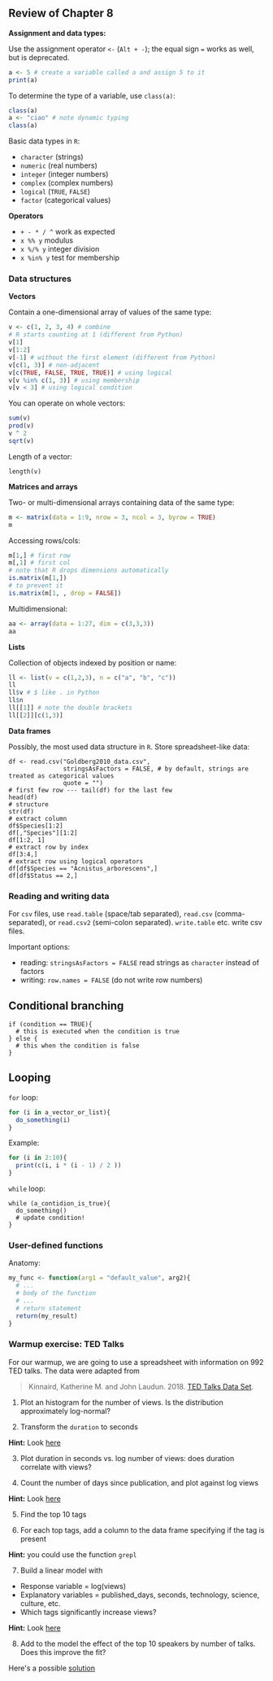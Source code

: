 ## Review of Chapter 8

**Assignment and data types:**

Use the assignment operator `<-` (`Alt + -`); the equal sign `=` works as well, but is deprecated.

```r
a <- 5 # create a variable called a and assign 5 to it
print(a)
```

To determine the type of a variable, use `class(a)`:

```r
class(a)
a <- "ciao" # note dynamic typing
class(a)
```

Basic data types in `R`:

- `character` (strings)
- `numeric` (real numbers)
- `integer` (integer numbers)
- `complex` (complex numbers)
- `logical` (`TRUE`, `FALSE`)
- `factor` (categorical values)

**Operators**

- `+ - * / ^` work as expected
- `x %% y` modulus
- `x %/% y`  integer division
- `x %in% y` test for membership

### Data structures

**Vectors**

Contain a one-dimensional array of values of the same type:

```r
v <- c(1, 2, 3, 4) # combine
# R starts counting at 1 (different from Python)
v[1]
v[1:2]
v[-1] # without the first element (different from Python)
v[c(1, 3)] # non-adjacent
v[c(TRUE, FALSE, TRUE, TRUE)] # using logical
v[v %in% c(1, 3)] # using membership
v[v < 3] # using logical condition
```

You can operate on whole vectors:

```r
sum(v)
prod(v)
v ^ 2
sqrt(v)
```

Length of a vector:

```{r}
length(v)
```

**Matrices and arrays**

Two- or multi-dimensional arrays containing data of the same type:

```r
m <- matrix(data = 1:9, nrow = 3, ncol = 3, byrow = TRUE)
m
```

Accessing rows/cols:

```r
m[1,] # first row
m[,1] # first col
# note that R drops dimensions automatically
is.matrix(m[1,])
# to prevent it
is.matrix(m[1, , drop = FALSE])
```

Multidimensional:

```r
aa <- array(data = 1:27, dim = c(3,3,3))
aa
```

**Lists**

Collection of objects indexed by position or name:

```r
ll <- list(v = c(1,2,3), n = c("a", "b", "c"))
ll
ll$v # $ like . in Python
ll$n
ll[[1]] # note the double brackets
ll[[2]][c(1,3)]
```

**Data frames**

Possibly, the most used data structure in `R`. Store spreadsheet-like data:

```{r}
df <- read.csv("Goldberg2010_data.csv",
               stringsAsFactors = FALSE, # by default, strings are treated as categorical values
               quote = "") 
# first few row --- tail(df) for the last few
head(df)
# structure
str(df)
# extract column
df$Species[1:2]
df[,"Species"][1:2]
df[1:2, 1]
# extract row by index
df[3:4,]
# extract row using logical operators
df[df$Species == "Acnistus_arborescens",]
df[df$Status == 2,]
```

### Reading and writing data

For `csv` files, use `read.table` (space/tab separated), `read.csv` (comma-separated), or `read.csv2` (semi-colon separated). `write.table` etc. write csv files.

Important options:

- reading: `stringsAsFactors = FALSE` read strings as `character` instead of factors
- writing: `row.names = FALSE` (do not write row numbers)

## Conditional branching

```{r
if (condition == TRUE){
  # this is executed when the condition is true
} else {
  # this when the condition is false
}
```

## Looping

`for` loop:

```r
for (i in a_vector_or_list){
  do_something(i)
}
```

Example:

```r
for (i in 2:10){
  print(c(i, i * (i - 1) / 2 ))
}
```

`while` loop:

```{r,eval=FALSE}
while (a_contidion_is_true){
  do_something()
  # update condition!
}
```


### User-defined functions

Anatomy:

```r
my_func <- function(arg1 = "default_value", arg2){
  # ...
  # body of the function
  # ...
  # return statement
  return(my_result)
}
```

### Warmup exercise: TED Talks

For our warmup, we are going to use a spreadsheet with information on 992 TED talks. The data were adapted from

> Kinnaird, Katherine M. and John Laudun. 2018. [TED Talks Data Set](https://github.com/johnlaudun/tedtalks/data).

1. Plot an histogram for the number of views. Is the distribution approximately log-normal?

2. Transform the `duration` to seconds

**Hint:** Look [here](https://stackoverflow.com/questions/29067375/r-convert-hoursminutesseconds)

3. Plot duration in seconds vs. log number of views: does duration correlate with views?

4. Count the number of days since publication, and plot against log views

**Hint:** Look [here](https://stackoverflow.com/questions/5261347/finding-days-since-date-in-r-from-csv-file)

5. Find the top 10 tags

6. For each top tags, add a column to the data frame specifying if the tag is present

**Hint:** you could use the function `grepl`

7. Build a linear model with 
 - Response variable = log(views)
 - Explanatory variables = published_days, seconds, technology, science, culture, etc.
 - Which tags significantly increase views?

**Hint:** Look [here](https://stackoverflow.com/questions/7742301/using-column-numbers-not-names-in-lm)

8. Add to the model the effect of the top 10 speakers by number of talks. Does this improve the fit?

Here's a possible [solution](solutions/week7)